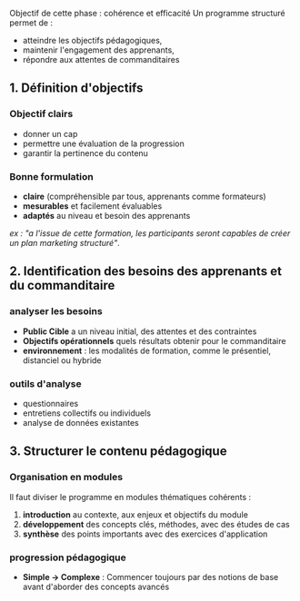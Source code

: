 Objectif de cette phase : cohérence et efficacité
Un programme structuré permet de :
- atteindre les objectifs pédagogiques, 
- maintenir l'engagement des apprenants,
- répondre aux attentes de commanditaires
## 1. Définition d'objectifs
### Objectif clairs 
- donner un cap
- permettre une évaluation de la progression
- garantir la pertinence du contenu

### Bonne formulation
- **claire** (compréhensible par tous, apprenants comme formateurs)
- **mesurables** et facilement évaluables
- **adaptés** au niveau et besoin des apprenants

*ex : "a l'issue de cette formation, les participants seront capables de créer un plan marketing structuré"*.

## 2. Identification des besoins des apprenants et du commanditaire

### analyser les besoins
- **Public Cible** a un niveau initial, des attentes et des contraintes
- **Objectifs opérationnels** quels résultats obtenir pour le commanditaire
- **environnement** : les modalités de formation, comme le présentiel, distanciel ou hybride
### outils d'analyse
- questionnaires
- entretiens collectifs ou individuels
- analyse de données existantes
## 3. Structurer le contenu pédagogique
### Organisation en modules

Il faut diviser le programme en modules thématiques cohérents :
1. **introduction** au contexte, aux enjeux et objectifs du module 
2. **développement** des concepts clés, méthodes, avec des études de cas
3. **synthèse** des points importants avec des exercices d'application

### progression pédagogique
- **Simple → Complexe** : Commencer toujours par des notions de base avant d'aborder des concepts avancés